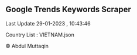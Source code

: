 

## Google Trends Keywords Scraper 
 
Last Update 29-01-2023 , 10:43:46

Country List :
VIETNAM.json



© Abdul Muttaqin 

